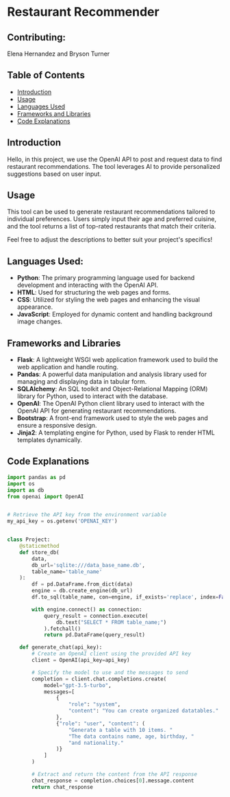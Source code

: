 # Restaurant Recommender

## Contributing:

Elena Hernandez and Bryson Turner


## Table of Contents
- [Introduction](#introduction)
- [Usage](#usage)
- [Languages Used](#languages-used)
- [Frameworks and Libraries](#frameworks-and-libraries)
- [Code Explanations](#code-explanations)

## Introduction

Hello, in this project, we use the OpenAI API to post and request data to find restaurant recommendations. The tool leverages AI to provide personalized suggestions based on user input.

## Usage

This tool can be used to generate restaurant recommendations tailored to individual preferences. Users simply input their age and preferred cuisine, and the tool returns a list of top-rated restaurants that match their criteria.

Feel free to adjust the descriptions to better suit your project's specifics!

## Languages Used:

- **Python**: The primary programming language used for backend development and interacting with the OpenAI API.
- **HTML**: Used for structuring the web pages and forms.
- **CSS**:  Utilized for styling the web pages and enhancing the visual appearance.
- **JavaScript**: Employed for dynamic content and handling background image changes.

## Frameworks and Libraries

- **Flask**: A lightweight WSGI web application framework used to build the web application and handle routing.
- **Pandas**: A powerful data manipulation and analysis library used for managing and displaying data in tabular form.
- **SQLAlchemy**: An SQL toolkit and Object-Relational Mapping (ORM) library for Python, used to interact with the database.
- **OpenAI**: The OpenAI Python client library used to interact with the OpenAI API for generating restaurant recommendations.
- **Bootstrap**: A front-end framework used to style the web pages and ensure a responsive design.
- **Jinja2**: A templating engine for Python, used by Flask to render HTML templates dynamically.



## Code Explanations

```python
import pandas as pd
import os
import as db
from openai import OpenAI


# Retrieve the API key from the environment variable
my_api_key = os.getenv('OPENAI_KEY')


class Project:
    @staticmethod
    def store_db(
        data,
        db_url='sqlite:///data_base_name.db',
        table_name='table_name'
    ):
        df = pd.DataFrame.from_dict(data)
        engine = db.create_engine(db_url)
        df.to_sql(table_name, con=engine, if_exists='replace', index=False)

        with engine.connect() as connection:
            query_result = connection.execute(
                db.text("SELECT * FROM table_name;")
            ).fetchall()
            return pd.DataFrame(query_result)

    def generate_chat(api_key):
        # Create an OpenAI client using the provided API key
        client = OpenAI(api_key=api_key)

        # Specify the model to use and the messages to send
        completion = client.chat.completions.create(
            model="gpt-3.5-turbo",
            messages=[
                {
                    "role": "system",
                    "content": "You can create organized datatables."
                },
                {"role": "user", "content": (
                    "Generate a table with 10 items. "
                    "The data contains name, age, birthday, "
                    "and nationality."
                )}
            ]
        )

        # Extract and return the content from the API response
        chat_response = completion.choices[0].message.content
        return chat_response

